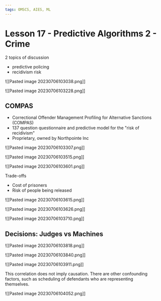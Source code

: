 ```yaml
---
tags: OMSCS, AIES, ML
---
```

# Lesson 17 - Predictive Algorithms 2 - Crime

2 topics of discussion
- predictive policing
- recidivism risk

![[Pasted image 20230706103038.png]]

![[Pasted image 20230706103228.png]]

## COMPAS
- Correctional Offender Management Profiling for Alternative Sanctions (COMPAS)
- 137 question questionnaire and predictive model for the "risk of recidivism"
- Proprietary, owned by Northpointe Inc

![[Pasted image 20230706103307.png]]

![[Pasted image 20230706103515.png]]

![[Pasted image 20230706103601.png]]

Trade-offs
- Cost of prisoners
- Risk of people being released

![[Pasted image 20230706103615.png]]

![[Pasted image 20230706103626.png]]

![[Pasted image 20230706103710.png]]

## Decisions: Judges vs Machines
![[Pasted image 20230706103818.png]]

![[Pasted image 20230706103840.png]]

![[Pasted image 20230706103911.png]]

This correlation does not imply causation. There are other confounding factors, such as scheduling of defendants who are representing themselves.

![[Pasted image 20230706104052.png]]

